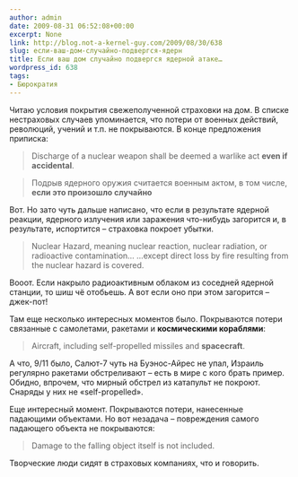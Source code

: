 ```yaml
---
author: admin
date: 2009-08-31 06:52:08+00:00
excerpt: None
link: http://blog.not-a-kernel-guy.com/2009/08/30/638
slug: если-ваш-дом-случайно-подвергся-ядерн
title: Если ваш дом случайно подвергся ядерной атаке…
wordpress_id: 638
tags:
- Бюрократия
---
```


Читаю условия покрытия свежеполученной страховки на дом. В списке нестраховых случаев упоминается, что потери от военных действий, революций, учений и т.п. не покрываются. В конце предложения приписка:

> Discharge of a nuclear weapon shall be deemed a warlike act **even if accidental**.

> Подрыв ядерного оружия считается военным актом, в том числе, **если это произошло случайно**

Вот. Но зато чуть дальше написано, что если в результате ядерной реакции, ядерного излучения или заражения что-нибудь загорится и, в результате, испортится – страховка покроет убытки.

> Nuclear Hazard, meaning nuclear reaction, nuclear radiation, or radioactive contamination… …except direct loss by fire resulting from the nuclear hazard is covered.

Вооот. Если накрыло радиоактивным облаком из соседней ядерной станции, то шиш чё отобьешь. А вот если оно при этом загорится – джек-пот!

Там еще несколько интересных моментов было. Покрываются потери связанные с самолетами, ракетами и **космическими кораблями**:

> Aircraft, including self-propelled missiles and **spacecraft**.

А что, 9/11 было, Салют-7 чуть на Буэнос-Айрес не упал, Израиль регулярно ракетами обстреливают – есть в мире с кого брать пример. Обидно, впрочем, что мирный обстрел из катапульт не покроют. Снаряды у них не «self-propelled».

Еще интересный момент. Покрываются потери, нанесенные падающими объектами. Но вот незадача – повреждения самого падающего объекта не покрываются:

> Damage to the falling object itself is not included.

Творческие люди сидят в страховых компаниях, что и говорить.
